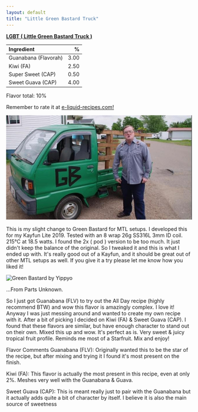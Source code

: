 ```yaml
---
layout: default
title: "Little Green Bastard Truck"
---
```


**[LGBT ( Little Green Bastard Truck ) ](https://e-liquid-recipes.com/recipe/3651787/LGBT%20%28%20Little%20Green%20Bastard%20Truck%20%29)**

Ingredient|%
:---|---:
Guanabana (Flavorah)|3.00
Kiwi (FA)|2.50
Super Sweet (CAP)|0.50
Sweet Guava (CAP)|4.00

Flavor total: 10%

Remember to rate it at [e-liquid-recipes.com!](https://e-liquid-recipes.com/recipe/3651787/LGBT%20%28%20Little%20Green%20Bastard%20Truck%20%29)

![LGBT](/assets/img/LGBT.jpg)

This is my slight change to Green Bastard for MTL setups. I developed this for my Kayfun Lite 2019. Tested with an 8 wrap 26g SS316L 3mm ID coil. 215°C at 18.5 watts. I found the 2x ( pod ) version to be too much. It just didn't keep the balance of the original. So I tweaked it and this is what I ended up with. It's really good out of a Kayfun, and it should be great out of other MTL setups as well. If you give it a try please let me know how you liked it!

![Green Bastard by Yippyo](https://alltheflavors.com/recipes/153649#green_bastard_by_yippyo)

...From Parts Unknown.

So I just got Guanabana (FLV) to try out the All Day recipe (highly recommend BTW) and wow this flavor is amazingly complex. I love it! Anyway I was just messing around and wanted to create my own recipe with it. After a bit of picking I decided on Kiwi (FA) & Sweet Guava (CAP). I found that these flavors are similar, but have enough character to stand out on their own. Mixed this up and wow. It's perfect as is. Very sweet & juicy tropical fruit profile. Reminds me most of a Starfruit. Mix and enjoy!

Flavor Comments
Guanabana (FLV): Originally wanted this to be the star of the recipe, but after mixing and trying it I found it's most present on the finish.

Kiwi (FA): This flavor is actually the most present in this recipe, even at only 2%. Meshes very well with the Guanabana & Guava.

Sweet Guava (CAP): This is meant really just to pair with the Guanabana but it actually adds quite a bit of character by itself. I believe it is also the main source of sweetness
